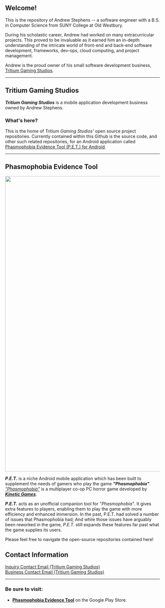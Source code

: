 <h2>Welcome!</h2>

<p>This is the repository of Andrew Stephens -- a software engineer with a B.S. in Computer Science from SUNY College at Old Westbury.</p>
<p>During his scholastic career, Andrew had worked on many extracurricular projects. This proved to be invaluable as it earned him an in-depth understanding of the intricate world of front-end and back-end software development, frameworks, dev-ops, cloud computing, and project management.</p>

Andrew is the proud owner of his small software development business, [Tritium Gaming Studios](#tritium-gaming-studios).

<hr/>

## Tritium Gaming Studios
<p><b><em>Tritium Gaming Studios</em></b> is a mobile application development business owned by Andrew Stephens.</p>

### What's here?
This is the home of <em>Tritium Gaming Studios'</em> open source project repositories. Currently contained within this Github is the source code, and other such related repositories, for an Android application called [Phasmophobia Evidence Tool (P.E.T.) for Android](#phasmophobia-evidence-tool).

<hr/>

## Phasmophobia Evidence Tool

<img style="width:100vw;" src="https://media.giphy.com/media/METv4JhJVasfcYTAk5/giphy.gif"/>

<b><em>P.E.T.</em></b> is a niche Android mobile application which has been built to supplement the needs of gamers who play the game <b><em>"Phasmophobia"</em></b>. [<em>"Phasmophobia"</em>](https://store.steampowered.com/app/739630/Phasmophobia/) is a multiplayer co-op PC horror game developed by [<b><em>Kinetic Games</em></b>](https://kineticgames.co.uk/).

<em><b>P.E.T.</b></em> acts as an unofficial companion tool for <em>"Phasmophobia"</em>. It gives extra features to players, enabling them to play the game with more efficiency and enhanced immersion. In the past, P.E.T. had solved a number of issues that Phasmophobia had; And while those issues have arguably been reworked in the game, <em>P.E.T.</em> still expands these features far past what the game supplies its users.

Please feel free to navigate the open-source repositories contained here!

## Contact Information
[Inquiry Contact Email (Tritium Gaming Studios)](mailto:TritiumGamingStudiosDM@gmail.com?subject=Github%20Inquiry)
<br/>
[Business Contact Email (Tritium Gaming Studios)](mailto:TritiumGamingStudios@gmail.com?subject=Github%20Inquiry)

<hr/>

### Be sure to visit:
<ul>
  <li><a href="https://play.google.com/store/apps/details?id=com.TritiumGaming.phasmophobiaevidencepicker&pli=1"><b>Phasmophobia Evidence Tool</b></a> on the Google Play Store.</li>
</ul>
  
